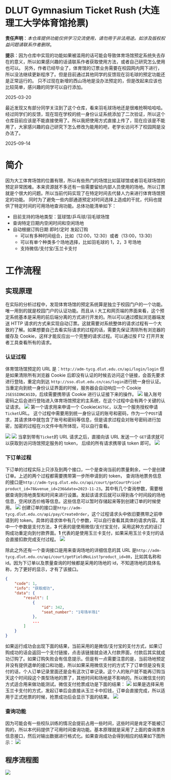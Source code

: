 # DLUT Gymnasium Ticket Rush (大连理工大学体育馆抢票)

**责任声明**：*本仓库提供功能仅供学习交流使用，请勿用于非法用途。如涉及版权权益问题请联系作者删除*。

**提示**：因为仓库中实现的功能如果被滥用的话可能会导致体育场馆预定系统失去存在的意义，所以如果感兴趣的话请联系作者获取使用方法，或者自己研究怎么使用也可以。
另外，作者已经毕业了，体育馆的订票业务需要在校园网内网下进行，所以没法继续更新程序了。但是目前通过其他同学的反馈现在羽毛球的预定功能还是正常运行的。
只不过现在新增的西山场地是没办法预定的，但是改起来应该也比较简单，感兴趣的同学可以自行添加。

2025-03-20

最近发现又有部分同学关注到了这个仓库，看来羽毛球场地还是很难抢啊哈哈哈。经过同学们的反馈，现在现在学校的统一身份认证系统添加了二次验证，所以这个仓库目前应该是不能直接使用了。所以我把使用方式直接上传了，现在应该是不能用了，大家感兴趣的自己研究下怎么修改为能用的吧，老学长访问不了校园网是没办法了。

2025-09-14

# 简介
因为大工体育场馆的位置有限，所以有些热门的场馆比如篮球馆或者羽毛球场馆的预定非常困难。本来资源就不多还有一些需要留给内部人员使用的场地。所以订票就是个很大的问题。所以当前代码实现了在特定时间去代替人力来进行体育场馆预定的功能。 同时为了避免一些内部通道预定对时间选择上造成的干扰，代码也提供了特定时间的可用场地查询功能。总体功能清单如下：
+ 目前支持的场地类型：篮球馆/乒乓球/羽毛球场馆
+ 查询特定日期内空闲时间和空闲场地
+ 自动根据订购日期 即时/定时 发起订购
    - 可以有多种时间组合，比如（12:00，12:30）或者（13:00，13:30）
    - 可以有单个种类多个场地选择，比如羽毛球的 1，2，3 号场地
    - 支持微信/支付宝/玉兰卡支付
  
# 工作流程
## 实现原理
在实际的分析过程中，发现体育场馆的预定系统算是独立于校园门户的一个功能。唯一用到的就是校园门户的认证功能。而且从 i 大工和网页端的界面来看，这个预定系统基本是采用的前后端分离的方式进行开发的。所以可以通过模拟浏览器端发送 HTTP 请求的方式来实现自动订票。这就需要对系统整体的请求过程有一个大致的了解。如果想要自己去看实际请求的过程的话，需要先保证清除所有浏览器的缓存及 Cookie，这样才能反应出一个完整的请求过程。可以通过按 F12 打开开发者工具查看所有的请求。
### 认证过程
体育馆场馆预定的 URL 是：`http://adm-tycg.dlut.edu.cn/api/login/login`
但是如果清除所有浏览器 Cookie 后即没有认证的时候去访问这个链接，会首先要求进行登陆，重定向到达 `http://sso.dlut.edu.cn/cas/login`进行统一身份认证。
当重定向到统一身份认证界面的时候，服务器会自动响应一个 Cookie `JSESSIONCASID`，后续需要携带该 Cookie 进行认证接下来的操作。
![](https://raw.githubusercontent.com/0x00000499/ImageHostService/main/img/dlutTicketBook/20231125151143.png)
输入账号密码之后会进行登陆进入体育场馆预定的主系统，在这个过程中会有两个关键的认证请求。
![](https://raw.githubusercontent.com/0x00000499/ImageHostService/main/img/dlutTicketBook/20231125151214.png)
第一个请求用来申请一个 Cookie`CASTGC`，以及一个服务授权申请 `Ticket`URL。 这个过程中需要用到统一身份认证的账号和密码，作为一个`POST`请求，其请求体中就包含了账号和密码等信息，但是请求过程会对账号密码进行加密，加密的过程在`JS`文件中有所体现，可以自行查看。

![](https://raw.githubusercontent.com/0x00000499/ImageHostService/main/img/dlutTicketBook/1700728281086-dcff0707-7f6a-4f6f-a4d3-f3e06d0ce1a7.png)
![](https://raw.githubusercontent.com/0x00000499/ImageHostService/main/img/dlutTicketBook/1700728175841-8dc653f7-6242-4f55-b0c0-79a8a83a1d29.png)
当拿到带有`Ticket`的 URL 请求之后，直接向该 URL 发送一个 `GET`请求就可以获取到访问场馆预定服务的 token， 后续的所有请求携带该 token 即可。
![](https://raw.githubusercontent.com/0x00000499/ImageHostService/main/img/dlutTicketBook/1700728478244-5758542d-7d01-4b54-9fed-4f3c7c736fef.png)
### 下订单过程
下订单的过程实际上只涉及到两个接口，一个是查询当前的票量剩余，一个是创建订单。上述的两个过程都需要携带第一步所申请到的 token，
查询场地票务信息的接口是`http://adm-tycg.dlut.edu.cn/api/court/getCourtPrice?product_id=78&venue_id=236&date=2023-11-23`。其中有几个查询参数，需要根据查询到场地类型和时间来进行设置。发起该请求后就可以得到各个时间段的场地信息，空闲状态价格等信息。这些信息可以暂时存储起来等到创建订单的时候使用。
![](https://raw.githubusercontent.com/0x00000499/ImageHostService/main/img/dlutTicketBook/1700728706247-f1ffaab9-8312-40f4-8579-a6f01d1b238e.png)
创建订单的接口是`http://adm-tycg.dlut.edu.cn/api/pay/CreateOrder`，这个过程请求头中依旧要携带之前申请到的 token。具体的请求体中有几个参数，可以自行查看其具体的请求内容。其中一个参数是支付方法，**3** 代表的是使用微信/支付宝支付，采用这种方式的话订购成功重定向到付款界面。**1** 代表的是使用玉兰卡支付，如果采用玉兰卡支付的话会直接扣款完成支付过程。
![](https://raw.githubusercontent.com/0x00000499/ImageHostService/main/img/dlutTicketBook/1700729394322-facc7855-d455-40f9-b04c-f07d15e5a529.png)

除此之外还有一个查询接口是用来查询场地的详细信息的其 URL 是`http://adm-tycg.dlut.edu.cn/api/court/getFieldNoList?product_id=80`，比如其名称和 id。因为下订单以及票量查询的时候都是采用的场地的 id，不知道场地的具体名称，为了更好的显示，才有了该接口。
```json
{
    "code": 1,
    "info": "获取成功",
    "data": {
        "result": [
            {
                "id": 342,
                "seat_number": "1号场半场1"
            },
            ...
        ]
    }
}
```
如果运行成功会出现下面的结果，当前采用的是微信/支付宝的支付方式，如果订购成功的话会返回一个支付链接，点击该链接就会进入付款界面，付款后其实就成功订购了。如果订购失败会有信息提示。但是有一点需要注意的是，当前场地预定并没有提供退单的接口和功能，所以如果采用微信支付的方式下了订单但是没有支付的话，个人订单记录里面还是会有这次订单记录。这个人的账户就不能再订购当天这个时间段这个类型场地的票了，其他时间和场地是不影响的。所以微信支付的方式适合用来做功能测试。微信支付抢票成功是下面的结果：
![](https://raw.githubusercontent.com/0x00000499/ImageHostService/main/img/dlutTicketBook/1700792708244-cabb8a67-8a81-4534-87f5-7a6fac749457.png)
如果是选择采用玉兰卡支付的方式，发起订单后会直接从玉兰卡中扣钱，订单会直接完成，所以适用于正式抢票的时候，抢票成功后会显示下面的结果。
![](https://raw.githubusercontent.com/0x00000499/ImageHostService/main/img/dlutTicketBook/1700876981647-569f2dd9-c02c-412c-9f3b-6d7f03fab0f5.png)
### 查询功能
因为可能会有一些校队训练的情况会提前占用一些时间，这些时间是肯定不能被订购的，所以本代码提供了可用时间查询功能。基本原理就是采用了上面的查询票务信息接口，然后对输出数据进行格式化。如果查询成功会得到相应的结果如下图所示：
![](https://raw.githubusercontent.com/0x00000499/ImageHostService/main/img/dlutTicketBook/1700878182689-0946578e-ed06-409a-ab4e-d65d29ca21a9.png)

## 程序流程图
![](https://raw.githubusercontent.com/0x00000499/ImageHostService/main/img/dlutTicketBook/1700725812311-f9480eb9-5a52-4a1c-b745-4ff1f76adb59.jpeg)



